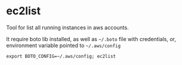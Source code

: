 # ec2list
Tool for list all running instances in aws accounts.

It require boto lib installed, as well as `~/.boto` file with credentials, or, environment variable pointed to `~/.aws/config`

```
export BOTO_CONFIG=~/.aws/config; ec2list
```
